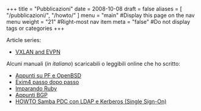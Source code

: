 +++
title = "Pubblicazioni"
date = 2008-10-08
draft = false
aliases = [ "/pubblicazioni/", "/howto/" ]
menu = "main" #Display this page on the nav menu
weight = "21" #Right-most nav item
meta = "false" #Do not display tags or categories
+++

Article series:

* [VXLAN and EVPN](/page/evpnseries)

Alcuni manuali (*in italiano*) scaricabili o leggibili online che ho scritto:

* [Appunti su PF e OpenBSD](/page/appunti_su_pf_e_openbsd)
* [Exim4 passo dopo passo](/page/exim4_passo_dopo_passo)
* [Imparando Ruby](/page/imparando_ruby)
* [Appunti BGP](/a/appunti_sparsi_bgp/)
* [HOWTO Samba PDC con LDAP e Kerberos (Single Sign-On)](/howto/samba-pdc-ldap-kerberos/)
